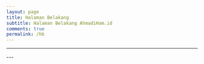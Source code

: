 ```yaml
---
layout: page
title: Halaman Belakang
subtitle: Halaman Belakang AhmadiHam.id
comments: true
permalink: /hb
---
```


---
<html>
  <div></div>
  <script>
  (function() {
    var container = document.querySelector('div');
        
    var pageUrl = new URL(window.location);
    var groupParams = halamanbelakang;

    var embedChat = function(chatIndex) {
      var quote = document.createElement('blockquote');
      quote.classList.add('telegram-post');
      quote.dataset.telegramPost = `${groupParams}`;
      quote.dataset.width = '100%';
        
      container.appendChild(quote);
    };
    
    var insertJs = function() {
      var script = document.createElement('script');
      script.src = 'https://telegram.org/js/telegram-widget.js';
      script.setAttribute('async', '');
      
      document.body.appendChild(script);
    };
    
    var fromParams = 852;
    var toParams = 893;

      var from = parseInt(fromParams);
      var to = parseInt(toParams);
      
      for (var chatIndex = from; chatIndex <= to; chatIndex++) {
        embedChat(chatIndex);
      }
      insertJs();
  })();
  </script>
</html>
---
